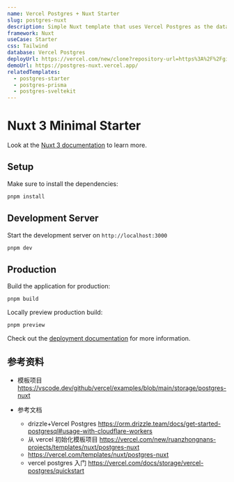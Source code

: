 ```yaml
---
name: Vercel Postgres + Nuxt Starter
slug: postgres-nuxt
description: Simple Nuxt template that uses Vercel Postgres as the database.
framework: Nuxt
useCase: Starter
css: Tailwind
database: Vercel Postgres
deployUrl: https://vercel.com/new/clone?repository-url=https%3A%2F%2Fgithub.com%2Fvercel%2Fexamples%2Ftree%2Fmain%2Fstorage%2Fpostgres-nuxt&project-name=postgres-nuxt&repository-name=postgres-nuxt&demo-title=Vercel%20Postgres%20%2B%20Nuxt%20Starter&demo-description=Simple%20Nuxt%20template%20that%20uses%20Vercel%20Postgres%20as%20the%20database&demo-url=https%3A%2F%2Fpostgres-nuxt.vercel.app%2F&demo-image=https%3A%2F%2Fpostgres-nuxt.vercel.app%2Fopengraph-image.png&stores=%5B%7B"type"%3A"postgres"%7D%5D
demoUrl: https://postgres-nuxt.vercel.app/
relatedTemplates:
  - postgres-starter
  - postgres-prisma
  - postgres-sveltekit
---
```


# Nuxt 3 Minimal Starter

Look at the [Nuxt 3 documentation](https://nuxt.com/docs/getting-started/introduction) to learn more.

## Setup

Make sure to install the dependencies:

```bash
pnpm install
```

## Development Server

Start the development server on `http://localhost:3000`

```bash
pnpm dev
```

## Production

Build the application for production:

```bash
pnpm build
```

Locally preview production build:

```bash
pnpm preview
```

Check out the [deployment documentation](https://nuxt.com/docs/getting-started/deployment) for more information.

## 参考资料

- 模板项目 https://vscode.dev/github/vercel/examples/blob/main/storage/postgres-nuxt

- 参考文档
  - drizzle+Vercel Postgres https://orm.drizzle.team/docs/get-started-postgresql#usage-with-cloudflare-workers
  - 从 vercel 初始化模板项目 https://vercel.com/new/ruanzhongnans-projects/templates/nuxt/postgres-nuxt
  - https://vercel.com/templates/nuxt/postgres-nuxt
  - vercel postgres 入门 https://vercel.com/docs/storage/vercel-postgres/quickstart

